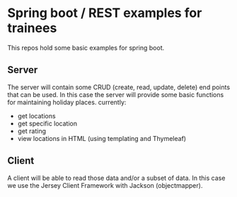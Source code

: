 # Spring boot / REST examples for trainees
This repos hold some basic examples for spring boot.
## Server
The server will contain some CRUD (create, read, update, delete) 
end points that can be used.
In this case the server will provide some basic functions for maintaining holiday places.
currently:
* get locations
* get specific location
* get rating
* view locations in HTML  (using templating and Thymeleaf)
## Client
A client will be able to read those data and/or a subset of data.
In this case we use the Jersey Client Framework with Jackson (objectmapper).
